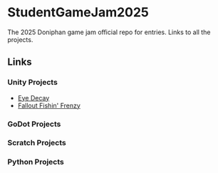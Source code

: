 # StudentGameJam2025
 The 2025 Doniphan game jam official repo for entries. Links to all the projects.


## Links

### Unity Projects
- [Eye Decay](https://github.com/B4TM4NH8sU/EyeDecayBuild)
- [Fallout Fishin' Frenzy](https://github.com/jefrancis/FalloutFishinFrenzyBuild)
### GoDot Projects

### Scratch Projects

### Python Projects
